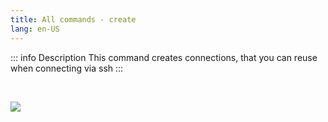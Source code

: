 ```yaml
---
title: All commands - create
lang: en-US
---
```


::: info Description
This command creates connections,
that you can reuse when connecting via ssh
:::

<br>

<a href="https://asciinema.org/a/667930" target="_blank"><img src="https://asciinema.org/a/667930.svg" /></a>